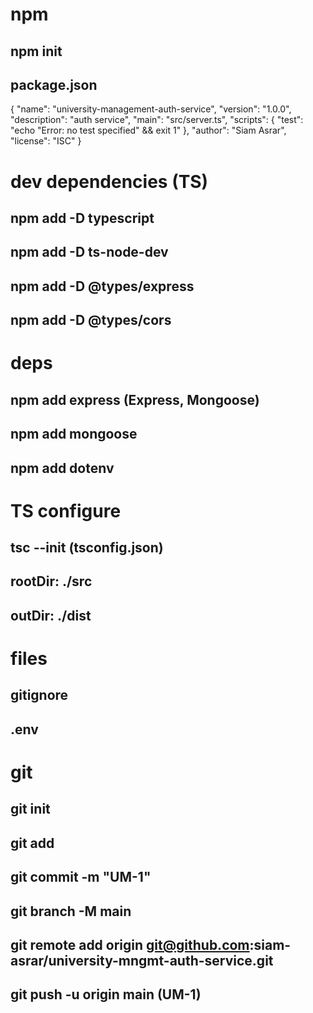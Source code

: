 # npm
## npm init
## package.json
{
  "name": "university-management-auth-service",
  "version": "1.0.0",
  "description": "auth service",
  "main": "src/server.ts",
  "scripts": {
    "test": "echo \"Error: no test specified\" && exit 1"
  },
  "author": "Siam Asrar",
  "license": "ISC"
}

# dev dependencies (TS)
## npm add -D typescript
## npm add -D ts-node-dev
## npm add -D @types/express
## npm add -D @types/cors

# deps
## npm add express (Express, Mongoose)
## npm add mongoose
## npm add dotenv

# TS configure
## tsc --init (tsconfig.json)
## rootDir: ./src
## outDir: ./dist

# files
## gitignore
## .env

# git
## git init
## git add
## git commit -m "UM-1"
## git branch -M main
## git remote add origin git@github.com:siam-asrar/university-mngmt-auth-service.git
## git push -u origin main (UM-1)